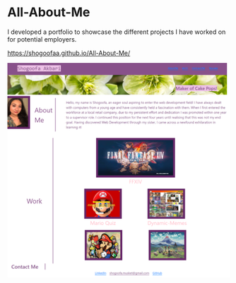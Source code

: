 # All-About-Me

I developed a portfolio to showcase the different projects I have worked on for potential employers.

https://shogoofaa.github.io/All-About-Me/

![splash-page](./assets/Images/shogoofaa.github.io_All-About-Me_%20(1).png)
